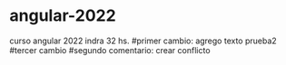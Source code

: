# angular-2022
curso angular 2022 indra 32 hs.
#primer cambio: agrego texto prueba2
#tercer cambio
#segundo comentario: crear conflicto